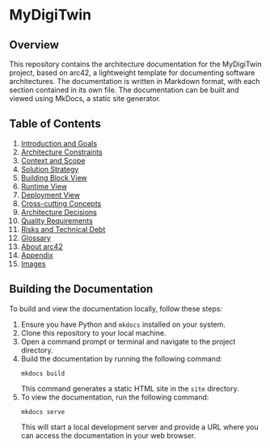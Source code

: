 # MyDigiTwin

## Overview

This repository contains the architecture documentation for the MyDigiTwin project, based on arc42, a lightweight template for documenting software architectures. The documentation is written in Markdown format, with each section contained in its own file. The documentation can be built and viewed using MkDocs, a static site generator.

## Table of Contents

1. [Introduction and Goals](docs/01.Introduction%20and%20Goals.md)
2. [Architecture Constraints](docs/02.Architecture%20Constraints.md)
3. [Context and Scope](docs/03.Context%20and%20scope.md)
4. [Solution Strategy](docs/04.Solution%20Strategy.md)
5. [Building Block View](docs/05.Building%20Block%20View.md)
6. [Runtime View](docs/06.Runtime%20View.md)
7. [Deployment View](docs/07.Deployment%20View.md)
8. [Cross-cutting Concepts](docs/08.Crosscutting%20Concepts.md)
9. [Architecture Decisions](docs/09.Architecture%20Decisions.md)
10. [Quality Requirements](docs/10.Quality%20Requirements.md)
11. [Risks and Technical Debt](docs/11.Risks%20and%20Technical%20Debt.md)
12. [Glossary](docs/12.Glossary.md)
13. [About arc42](docs/Aboutarc42.md)
14. [Appendix](docs/Appendix.md)
15. [Images](docs/images)


## Building the Documentation

To build and view the documentation locally, follow these steps:

1. Ensure you have Python and `mkdocs` installed on your system.
2. Clone this repository to your local machine.
3. Open a command prompt or terminal and navigate to the project directory.
4. Build the documentation by running the following command:
   ```
   mkdocs build
   ```
   This command generates a static HTML site in the `site` directory.
6. To view the documentation, run the following command:
   ```
   mkdocs serve
   ```
   This will start a local development server and provide a URL where you can access the documentation in your web browser.
